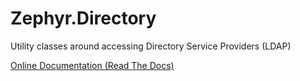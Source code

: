 # Zephyr.Directory
Utility classes around accessing Directory Service Providers (LDAP)

[Online Documentation (Read The Docs)](https://myriad.readthedocs.io)
